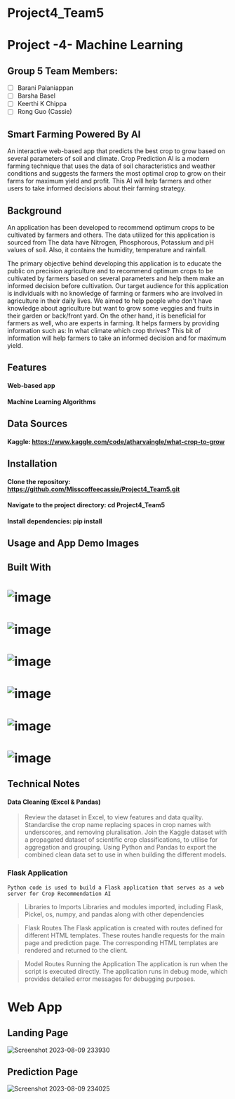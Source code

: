 # Project4_Team5
# Project -4- Machine Learning 
## Group 5 Team Members:
- [ ] Barani Palaniappan
- [ ] Barsha Basel
- [ ] Keerthi K Chippa 
- [ ] Rong Guo (Cassie)

## Smart Farming Powered By AI 
An interactive web-based app that predicts the best crop to grow based on several parameters of soil and climate. Crop Prediction AI is a modern farming technique that uses the data of soil characteristics and weather conditions and suggests the farmers the most optimal crop to grow on their farms for maximum yield and profit. This AI will help farmers and other users to take informed decisions about their farming strategy. 

## Background
An application has been developed to recommend optimum crops to  be cultivated by farmers and others. The data utilized for this application is sourced from 
The data have Nitrogen, Phosphorous, Potassium and pH values of soil. Also, it contains the humidity, temperature and rainfall. 

The primary objective behind developing this application is to educate the public on precision agriculture and to recommend optimum crops to be cultivated by farmers based on several parameters and help them make an informed decision before cultivation. Our target audience for this application is individuals with no knowledge of farming or farmers who are involved in agriculture in their daily lives. We aimed to help people who don't have knowledge about agriculture but want to grow some veggies and fruits in their garden or back/front yard. On the other hand, it is beneficial for farmers as well, who are experts in farming. It helps farmers by providing information such as: In what climate which crop thrives? This bit of information will help farmers to take an informed decision and for maximum yield. 

## Features
#### Web-based app 
#### Machine Learning Algorithms 

## Data Sources 
#### Kaggle: https://www.kaggle.com/code/atharvaingle/what-crop-to-grow

## Installation
#### Clone the repository: https://github.com/Misscoffeecassie/Project4_Team5.git
#### Navigate to the project directory: cd Project4_Team5
#### Install dependencies: pip install 

## Usage and App Demo Images 
## Built With
# ![image](https://github.com/Misscoffeecassie/Project4_Team5/assets/122665451/457b5213-4957-4c7a-bdd2-3bc71319f4d2)
# ![image](https://github.com/Misscoffeecassie/Project4_Team5/assets/122665451/6fcb2bec-2a28-4aa5-9605-65ce715b033f)
# ![image](https://github.com/Misscoffeecassie/Project4_Team5/assets/122665451/ce5aa486-deec-445c-91dd-1a4c27e02403)
# ![image](https://github.com/Misscoffeecassie/Project4_Team5/assets/122665451/997f1fcb-ef5c-4766-b8b5-767503731c96)
# ![image](https://github.com/Misscoffeecassie/Project4_Team5/assets/122665451/7796ed97-20cd-4b9c-8659-67ee6c25b05f)
# ![image](https://github.com/Misscoffeecassie/Project4_Team5/assets/122665451/b16a0d95-3f0f-49ca-bc43-5e8e38db8de8)

## Technical Notes 
#### Data Cleaning (Excel & Pandas)
> Review the dataset in Excel, to view features and data quality.
> Standardise the crop name replacing spaces in crop names with underscores, and removing pluralisation.
> Join the Kaggle dataset with a propagated dataset of scientific crop classifications, to utilise for aggregation and grouping.
> Using Python and Pandas to export the combined clean data set to use in when building the different models.

### Flask Application 
    Python code is used to build a Flask application that serves as a web server for Crop Recommendation AI

> Libraries to Imports 
    Libraries and modules imported, including Flask, Pickel, os, numpy, and pandas along with other dependencies 
  
> Flask Routes 
    The Flask application is created with routes defined for different HTML templates. These routes handle requests for the main page and prediction page. The corresponding HTML templates are rendered and returned to the client.  

> Model Routes 
> Running the Application 
    The application is run when the script is executed directly. The application runs in debug mode, which provides detailed error messages for debugging purposes. 

# Web App

## Landing Page
![Screenshot 2023-08-09 233930](https://github.com/Misscoffeecassie/Project4_Team5/assets/122665451/0fc3dba1-7b46-4d8c-a2d4-d87d29b3beb1)
    

## Prediction Page 
![Screenshot 2023-08-09 234025](https://github.com/Misscoffeecassie/Project4_Team5/assets/122665451/0cf6d94e-77d7-4819-9e49-b9d6f55e9a99)


